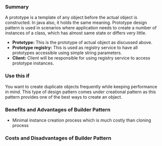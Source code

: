### Summary
A prototype is a template of any object before the actual object is constructed. In java also, it holds the same meaning. Prototype design pattern is used in scenarios where application needs to create a number of instances of a class, which has almost same state or differs very little.
* **Prototype:** This is the prototype of actual object as discussed above.
* **Prototype registry:** This is used as registry service to have all prototypes accessible using simple string parameters.
* **Client:** Client will be responsible for using registry service to access prototype instances.
### Use this if
You want to create duplicate objects frequently while keeping performance in mind. This type of design pattern comes under creational pattern as this pattern provides one of the best ways to create an object.
### Benefits and Advantages of Builder Pattern
* Minimal instance creation process which is much costly than cloning process
### Costs and Disadvantages of Builder Pattern